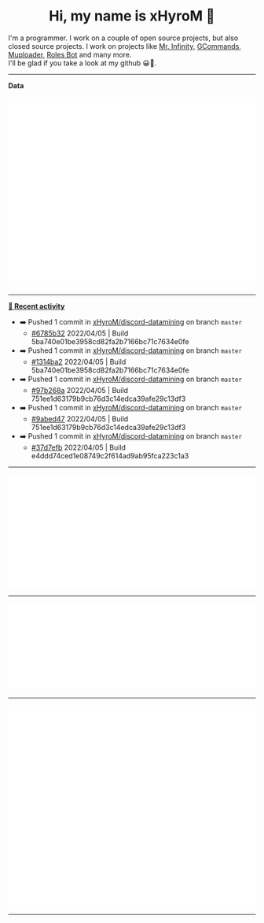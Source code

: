 <p align="center">
    <!-- <img src="https://avatars.githubusercontent.com/u/56601352" width="192" alt="hyro's pfp" /> -->
    <h1 align="center">Hi, my name is xHyroM 👋</h1>
</p>

I'm a programmer. I work on a couple of open source projects, but also closed source projects. I work on projects like [Mr. Infinity](https://discord.com/oauth2/authorize?client_id=720321585625694239&scope=bot%20applications.commands&permissions=8&redirect_uri=https://blobs.gq/imanager&prompt=consent&response_type=code), [GCommands](https://github.com/Garlic-Team/GCommands), [Muploader](https://github.com/xHyroM/Muploder), [Roles Bot](https://github.com/xHyroM/roles-bot) and many more.  
I'll be glad if you take a look at my github 😀👀.

___
**Data**

<img src="https://github.com/xHyroM/xHyroM/blob/master/.cache/base.svg">

___

**[📰 Recent activity](https://github.com/xHyroM)**
* ➡️ Pushed 1 commit in [xHyroM/discord-datamining](https://github.com/xHyroM/discord-datamining) on branch `master`
  * [#6785b32](https://github.com/xHyroM/discord-datamining/commit/6785b32) 2022/04/05 | Build 5ba740e01be3958cd82fa2b7166bc71c7634e0fe
* ➡️ Pushed 1 commit in [xHyroM/discord-datamining](https://github.com/xHyroM/discord-datamining) on branch `master`
  * [#1314ba2](https://github.com/xHyroM/discord-datamining/commit/1314ba2) 2022/04/05 | Build 5ba740e01be3958cd82fa2b7166bc71c7634e0fe
* ➡️ Pushed 1 commit in [xHyroM/discord-datamining](https://github.com/xHyroM/discord-datamining) on branch `master`
  * [#97b268a](https://github.com/xHyroM/discord-datamining/commit/97b268a) 2022/04/05 | Build 751ee1d63179b9cb76d3c14edca39afe29c13df3
* ➡️ Pushed 1 commit in [xHyroM/discord-datamining](https://github.com/xHyroM/discord-datamining) on branch `master`
  * [#9abed47](https://github.com/xHyroM/discord-datamining/commit/9abed47) 2022/04/05 | Build 751ee1d63179b9cb76d3c14edca39afe29c13df3
* ➡️ Pushed 1 commit in [xHyroM/discord-datamining](https://github.com/xHyroM/discord-datamining) on branch `master`
  * [#37d7efb](https://github.com/xHyroM/discord-datamining/commit/37d7efb) 2022/04/05 | Build e4ddd74ced1e08749c2f614ad9ab95fca223c1a3


___

<img src="https://github.com/xHyroM/xHyroM/blob/master/.cache/isocalendar.svg">

___

<img src="https://github.com/xHyroM/xHyroM/blob/master/.cache/languages.svg">

___

<img src="https://github.com/xHyroM/xHyroM/blob/master/.cache/achievements.svg">

___

